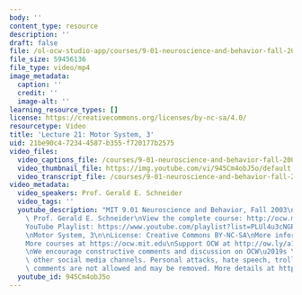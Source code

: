 ```yaml
---
body: ''
content_type: resource
description: ''
draft: false
file: /ol-ocw-studio-app/courses/9-01-neuroscience-and-behavior-fall-2003/mit9_01f03_lec21_360p_16_9.mp4
file_size: 59456136
file_type: video/mp4
image_metadata:
  caption: ''
  credit: ''
  image-alt: ''
learning_resource_types: []
license: https://creativecommons.org/licenses/by-nc-sa/4.0/
resourcetype: Video
title: 'Lecture 21: Motor System, 3'
uid: 21be90c4-7234-4587-b355-f720177b2575
video_files:
  video_captions_file: /courses/9-01-neuroscience-and-behavior-fall-2003/1wUD5n2PkPv3d-EOmqjIdJ_Glo2k4bWz8_transcript.webvtt
  video_thumbnail_file: https://img.youtube.com/vi/945Cm4obJ5o/default.jpg
  video_transcript_file: /courses/9-01-neuroscience-and-behavior-fall-2003/1wUD5n2PkPv3d-EOmqjIdJ_Glo2k4bWz8_transcript.pdf
video_metadata:
  video_speakers: Prof. Gerald E. Schneider
  video_tags: ''
  youtube_description: "MIT 9.01 Neuroscience and Behavior, Fall 2003\nInstructor:\
    \ Prof. Gerald E. Schneider\nView the complete course: http://ocw.mit.edu/courses/brain-and-cognitive-sciences/9-01-neuroscience-and-behavior-fall-2003\n\
    YouTube Playlist: https://www.youtube.com/playlist?list=PLUl4u3cNGP63U7FmbKD9KClb-94dyPJim\n\
    \nMotor System, 3\n\nLicense: Creative Commons BY-NC-SA\nMore information at https://ocw.mit.edu/terms\n\
    More courses at https://ocw.mit.edu\nSupport OCW at http://ow.ly/a1If50zVRlQ\n\
    \nWe encourage constructive comments and discussion on OCW\u2019s YouTube and\
    \ other social media channels. Personal attacks, hate speech, trolling, and inappropriate\
    \ comments are not allowed and may be removed. More details at https://ocw.mit.edu/comments."
  youtube_id: 945Cm4obJ5o
---
```

